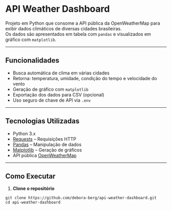 # API Weather Dashboard

Projeto em Python que consome a API pública da OpenWeatherMap para exibir dados climáticos de diversas cidades brasileiras.  
Os dados são apresentados em tabela com `pandas` e visualizados em gráfico com `matplotlib`.

---

## Funcionalidades

- Busca automática de clima em várias cidades
- Retorna: temperatura, umidade, condição do tempo e velocidade do vento
- Geração de gráfico com `matplotlib`
- Exportação dos dados para CSV (opcional)
- Uso seguro de chave de API via `.env`

---

## Tecnologias Utilizadas

- Python 3.x
- [Requests](https://pypi.org/project/requests/) – Requisições HTTP
- [Pandas](https://pandas.pydata.org/) – Manipulação de dados
- [Matplotlib](https://matplotlib.org/) – Geração de gráficos
- API pública [OpenWeatherMap](https://openweathermap.org/api)

---

## Como Executar

1. **Clone o repositório**

```terminal
git clone https://github.com/debora-berg/api-weather-dashboard.git
cd api-weather-dashboard

